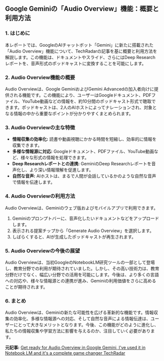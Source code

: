 ## Google Geminiの「Audio Overview」機能：概要と利用方法

### 1. はじめに

本レポートでは、GoogleのAIチャットボット「Gemini」に新たに搭載された「Audio Overview」機能について、TechRadarの記事を基に概要と利用方法を解説します。この機能は、ドキュメントやスライド、さらにはDeep Researchレポートを、音声形式のポッドキャストに変換することを可能にします。

### 2. Audio Overview機能の概要

Audio Overviewは、Google GeminiおよびGemini Advancedの加入者向けに提供される機能です。この機能により、ユーザーはGoogleドキュメント、PDFファイル、YouTube動画などの情報を、約10分間のポッドキャスト形式で聴取できます。ポッドキャストは、2人のAIホストによってナレーションされ、対象となる情報の中から重要なポイントが分かりやすくまとめられます。

### 3. Audio Overviewの主な特徴

* **情報収集の効率化:** 読書や動画視聴にかかる時間を短縮し、効率的に情報を収集できます。
* **多様な情報源に対応:** Googleドキュメント、PDFファイル、YouTube動画など、様々な形式の情報を処理できます。
* **Deep Researchレポートとの連携:** GeminiのDeep Researchレポートを音声化し、より深い情報理解を促進します。
* **自然な音声:** AIホストは、まるで人間が会話しているかのような自然な音声で情報を伝達します。

### 4. Audio Overviewの利用方法

Audio Overviewは、Geminiのウェブ版およびモバイルアプリで利用できます。

1. Geminiのプロンプトバーに、音声化したいドキュメントなどをアップロードします。
2. 表示される提案チップから「Generate Audio Overview」を選択します。
3. しばらくすると、AIが生成したポッドキャストが再生されます。

### 5. Audio Overviewの今後の展望

Audio Overviewは、当初GoogleのNotebookLM研究ツールの一部として登場し、教育分野での利用が期待されていました。しかし、その高い技術力は、教育分野だけでなく、幅広い分野での活用を可能にします。今後は、より多くの言語への対応や、様々な情報源との連携が進み、Geminiの利用価値をさらに高めることが期待されます。

### 6. まとめ

Audio Overviewは、Geminiの新たな可能性を広げる革新的な機能です。情報収集の効率化、多様な情報源への対応、そして自然な音声による情報伝達は、ユーザーにとって大きなメリットとなります。今後、この機能がどのように進化し、私たちの情報収集や学習方法に影響を与えるのか、注目していく必要があります。


**元記事:** [Get ready for Audio Overview in Google Gemini, I’ve used it in Notebook LM and it's a complete game changer TechRadar](https://www.techradar.com/computing/artificial-intelligence/get-ready-for-audio-overview-in-google-gemini-ive-used-it-in-notebook-lm-and-its-a-complete-game-changer)